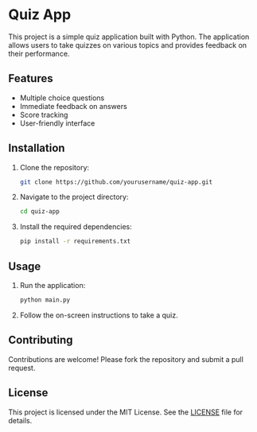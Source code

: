 # Quiz App

This project is a simple quiz application built with Python. The application allows users to take quizzes on various topics and provides feedback on their performance.

## Features

- Multiple choice questions
- Immediate feedback on answers
- Score tracking
- User-friendly interface

## Installation

1. Clone the repository:
    ```bash
    git clone https://github.com/yourusername/quiz-app.git
    ```
2. Navigate to the project directory:
    ```bash
    cd quiz-app
    ```
3. Install the required dependencies:
    ```bash
    pip install -r requirements.txt
    ```

## Usage

1. Run the application:
    ```bash
    python main.py
    ```
2. Follow the on-screen instructions to take a quiz.

## Contributing

Contributions are welcome! Please fork the repository and submit a pull request.

## License

This project is licensed under the MIT License. See the [LICENSE](LICENSE) file for details.


